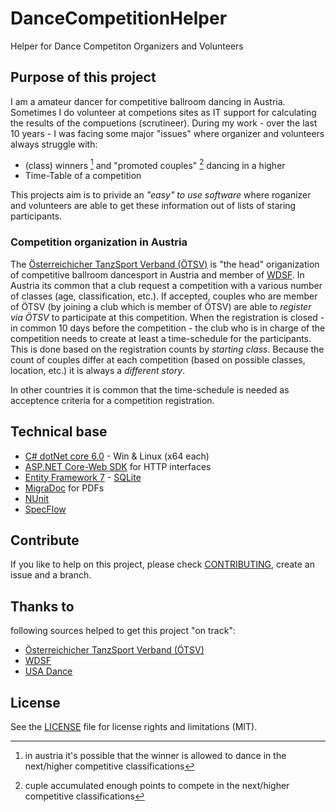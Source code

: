 # DanceCompetitionHelper

Helper for Dance Competiton Organizers and Volunteers

## Purpose of this project

I am a amateur dancer for competitive ballroom dancing in Austria.
Sometimes I do volunteer at competions sites as IT support
for calculating the results of the compuetions (scrutineer).
During my work - over the last 10 years - I was facing
some major "issues" where organizer and volunteers always struggle
with: 

* (class) winners [^1]</sup> and "promoted couples" [^2] dancing in a higher 
* Time-Table of a competition

This projects aim is to privide an *"easy" to use software* where
roganizer and volunteers are able to get these information out
of lists of staring participants.

[^1]: in austria it's possible that the winner is allowed to dance
  in the next/higher competitive classifications
[^2]: cuple accumulated enough points to compete in the next/higher 
  competitive classifications

### Competition organization in Austria

The [Österreichicher TanzSport Verband (ÖTSV)](https://www.tanzsportverband.at/) 
is "the head" origanization of competitive ballroom dancesport in Austria and
member of [WDSF](https://www.worlddancesport.org/). In Austria its common 
that a club request
a competition with a various number of classes (age, classification, etc.).
If accepted, couples who are member of ÖTSV (by joining a club which is 
member of ÖTSV) are able to *register via ÖTSV* to participate at this 
competition. When the registration is closed - in common 10 days before
the competition - the club who is in charge of the competition needs 
to create at least a time-schedule for the participants. This is done 
based on the registration counts by *starting class*. Because the count 
of couples differ at each competition (based on possible classes, 
location, etc.) it is always a *different story*.

In other countries it is common that the time-schedule is needed as acceptence criteria
for a competition registration. 


## Technical base

- [C# dotNet core 6.0](https://dotnet.microsoft.com/en-us/) - Win & Linux (x64 each)
- [ASP.NET Core-Web SDK](https://learn.microsoft.com/de-de/aspnet/core/razor-pages/web-sdk?view=aspnetcore-7.0) for HTTP interfaces
- [Entity Framework 7](https://learn.microsoft.com/en-us/ef/core/) - [SQLite](https://www.nuget.org/packages/Microsoft.EntityFrameworkCore.Sqlite)
- [MigraDoc](http://www.pdfsharp.net/migradocoverview.ashx?AspxAutoDetectCookieSupport=1) for PDFs
- [NUnit](https://www.nuget.org/packages/NUnit)
- [SpecFlow](https://www.nuget.org/packages/SpecFlow/)

## Contribute

If you like to help on this project, please check 
[CONTRIBUTING](CONTRIBUTING.md), create an issue and a branch.

## Thanks to

following sources helped to get this project "on track":

- [Österreichicher TanzSport Verband (ÖTSV)](https://www.tanzsportverband.at/)
- [WDSF](https://www.worlddancesport.org/)
- [USA Dance](https://usadance.org/)

## License

See the [LICENSE](LICENSE.md) file for license rights and limitations (MIT).
